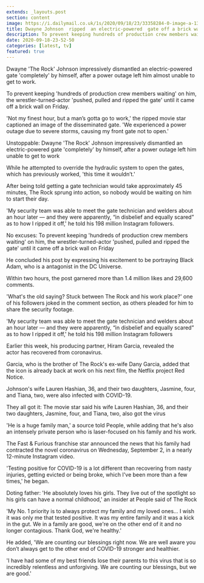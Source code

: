 ```yaml
---
extends: _layouts.post
section: content
image: https://i.dailymail.co.uk/1s/2020/09/18/23/33358284-0-image-a-13_1600467560724.jpg 
title: Dwayne Johnson  ripped  an electric-powered  gate off a brick wall during a power outage 
description: To prevent keeping hundreds of production crew members waiting on him, the  wrestler-turned-actor pushed, pulled and ripped the gate until it came off a brick wall on Friday. 
date: 2020-09-18-23-52-50 
categories: [latest, tv] 
featured: true 
--- 
```

Dwayne 'The Rock' Johnson impressively dismantled an electric-powered gate 'completely' by himself, after a power outage left him almost unable to get to work. 

To prevent keeping 'hundreds of production crew members waiting' on him, the wrestler-turned-actor 'pushed, pulled and ripped the gate' until it came off a brick wall on Friday.

'Not my finest hour, but a man’s gotta go to work,' the ripped movie star captioned an image of the disseminated gate. 'We experienced a power outage due to severe storms, causing my front gate not to open.'

Unstoppable: Dwayne 'The Rock' Johnson impressively dismantled an electric-powered gate 'completely' by himself, after a power outage left him unable to get to work

While he attempted to override the hydraulic system to open the gates, which has previously worked, 'this time it wouldn’t.' 

After being told getting a gate technician would take approximately 45 minutes, The Rock sprung into action, so nobody would be waiting on him to start their day. 

'My security team was able to meet the gate technician and welders about an hour later — and they were apparently, “in disbelief and equally scared” as to how I ripped it off,' he told his 198 million Instagram followers.  

No excuses: To prevent keeping 'hundreds of production crew members waiting' on him, the wrestler-turned-actor 'pushed, pulled and ripped the gate' until it came off a brick wall on Friday

He concluded his post by expressing his excitement to be portraying Black Adam, who is a antagonist in the DC Universe. 

Within two hours, the post garnered more than 1.4 million likes and 29,600 comments. 

'What's the old saying? Stuck between The Rock and his work place?' one of his followers joked in the comment section, as others pleaded for him to share the security footage.  

'My security team was able to meet the gate technician and welders about an hour later — and they were apparently, “in disbelief and equally scared” as to how I ripped it off,' he told his 198 million Instagram followers

Earlier this week, his producing partner, Hiram Garcia, revealed the actor has recovered from coronavirus.  

Garcia, who is the brother of The Rock's ex-wife Dany Garcia, added that the icon is already back at work on his next film, the Netflix project Red Notice.  

Johnson's wife Lauren Hashian, 36, and their two daughters, Jasmine, four, and Tiana, two, were also infected with COVID-19.  

They all got it: The movie star said his wife Lauren Hashian, 36, and their two daughters, Jasmine, four, and Tiana, two, also got the virus

'He is a huge family man,' a source told People, while adding that he's also an intensely private person who is laser-focused on his family and his work.

The Fast & Furious franchise star announced the news that his family had contracted the novel coronavirus on Wednesday, September 2, in a nearly 12-minute Instagram video.

'Testing positive for COVID-19 is a lot different than recovering from nasty injuries, getting evicted or being broke, which I've been more than a few times,' he began. 

Doting father: 'He absolutely loves his girls. They live out of the spotlight so his girls can have a normal childhood,' an insider at People said of The Rock

'My No. 1 priority is to always protect my family and my loved ones... I wish it was only me that tested positive. It was my entire family and it was a kick in the gut. We in a family are good, we're on the other end of it and no longer contagious. Thank God, we're healthy.'

He added, 'We are counting our blessings right now. We are well aware you don’t always get to the other end of COVID-19 stronger and healthier.

'I have had some of my best friends lose their parents to this virus that is so incredibly relentless and unforgiving. We are counting our blessings, but we are good.'


